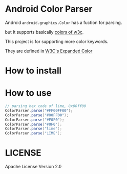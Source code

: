# Android Color Parser

Android `android.graphics.Color` has a fuction for parsing.

but It supports basically [colors of w3c](https://www.w3.org/TR/css3-color/#html4).
 
This project is for supporting more color keywords.

They are defined in [W3C's Expanded Color](https://www.w3.org/TR/css3-color/#svg-color)

# How to install



# How to use

```java
// parsing hex code of lime, 0x00ff00
ColorParser.parse("#FF00FF00"); 
ColorParser.parse("#00FF00"); 
ColorParser.parse("#F0F0");
ColorParser.parse("#0F0");
ColorParser.parse("lime");
ColorParser.parse("LIME");
```

# LICENSE

Apache License Version 2.0